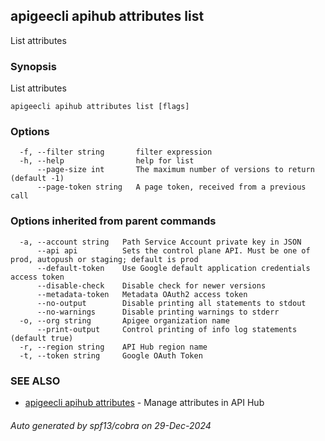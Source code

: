 ## apigeecli apihub attributes list

List attributes

### Synopsis

List attributes

```
apigeecli apihub attributes list [flags]
```

### Options

```
  -f, --filter string       filter expression
  -h, --help                help for list
      --page-size int       The maximum number of versions to return (default -1)
      --page-token string   A page token, received from a previous call
```

### Options inherited from parent commands

```
  -a, --account string   Path Service Account private key in JSON
      --api api          Sets the control plane API. Must be one of prod, autopush or staging; default is prod
      --default-token    Use Google default application credentials access token
      --disable-check    Disable check for newer versions
      --metadata-token   Metadata OAuth2 access token
      --no-output        Disable printing all statements to stdout
      --no-warnings      Disable printing warnings to stderr
  -o, --org string       Apigee organization name
      --print-output     Control printing of info log statements (default true)
  -r, --region string    API Hub region name
  -t, --token string     Google OAuth Token
```

### SEE ALSO

* [apigeecli apihub attributes](apigeecli_apihub_attributes.md)	 - Manage attributes in API Hub

###### Auto generated by spf13/cobra on 29-Dec-2024
